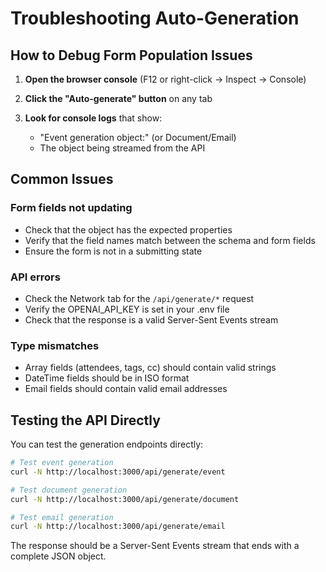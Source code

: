 # Troubleshooting Auto-Generation

## How to Debug Form Population Issues

1. **Open the browser console** (F12 or right-click → Inspect → Console)

2. **Click the "Auto-generate" button** on any tab

3. **Look for console logs** that show:
   - "Event generation object:" (or Document/Email)
   - The object being streamed from the API

## Common Issues

### Form fields not updating

- Check that the object has the expected properties
- Verify that the field names match between the schema and form fields
- Ensure the form is not in a submitting state

### API errors

- Check the Network tab for the `/api/generate/*` request
- Verify the OPENAI_API_KEY is set in your .env file
- Check that the response is a valid Server-Sent Events stream

### Type mismatches

- Array fields (attendees, tags, cc) should contain valid strings
- DateTime fields should be in ISO format
- Email fields should contain valid email addresses

## Testing the API Directly

You can test the generation endpoints directly:

```bash
# Test event generation
curl -N http://localhost:3000/api/generate/event

# Test document generation
curl -N http://localhost:3000/api/generate/document

# Test email generation
curl -N http://localhost:3000/api/generate/email
```

The response should be a Server-Sent Events stream that ends with a complete JSON object.
